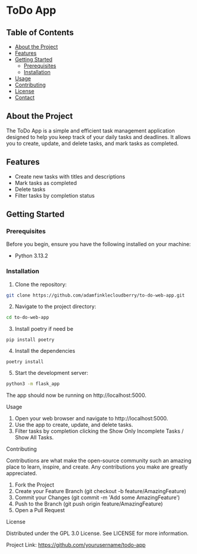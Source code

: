 # ToDo App

## Table of Contents

- [About the Project](#about-the-project)
- [Features](#features)
- [Getting Started](#getting-started)
  - [Prerequisites](#prerequisites)
  - [Installation](#installation)
- [Usage](#usage)
- [Contributing](#contributing)
- [License](#license)
- [Contact](#contact)

## About the Project

The ToDo App is a simple and efficient task management application designed to help you keep track of your daily tasks and deadlines. It allows you to create, update, and delete tasks, and mark tasks as completed.

## Features

- Create new tasks with titles and descriptions
- Mark tasks as completed
- Delete tasks
- Filter tasks by completion status

## Getting Started

### Prerequisites

Before you begin, ensure you have the following installed on your machine:

- Python 3.13.2

### Installation

1. Clone the repository:

```bash
git clone https://github.com/adamfinklecloudberry/to-do-web-app.git
```
2. Navigate to the project directory:
```bash
cd to-do-web-app
```
3. Install poetry if need be
```
pip install poetry
```
4. Install the dependencies
```
poetry install
```
5. Start the development server:
```bash
python3 -m flask_app
```

The app should now be running on http://localhost:5000.

Usage

1. Open your web browser and navigate to http://localhost:5000.
2. Use the app to create, update, and delete tasks.
3. Filter tasks by completion clicking the Show Only Incomplete Tasks / Show All Tasks.

Contributing

Contributions are what make the open-source community such an amazing place to learn, inspire, and create. Any contributions you make are greatly appreciated.

1. Fork the Project
2. Create your Feature Branch (git checkout -b feature/AmazingFeature)
3. Commit your Changes (git commit -m 'Add some AmazingFeature')
4. Push to the Branch (git push origin feature/AmazingFeature)
5. Open a Pull Request

License

Distributed under the GPL 3.0 License. See LICENSE for more information.

Project Link: https://github.com/yourusername/todo-app
